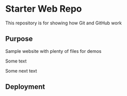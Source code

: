 # Starter Web Repo

This repository is for showing how Git and GitHub work

## Purpose

Sample website with plenty of files for demos

Some text

Some next text
## Deployment
